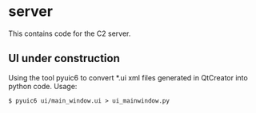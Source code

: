 # server

This contains code for the C2 server.


## UI under construction

Using the tool pyuic6 to convert *.ui xml files generated in QtCreator into python code.
Usage:
```angular2html
$ pyuic6 ui/main_window.ui > ui_mainwindow.py
```